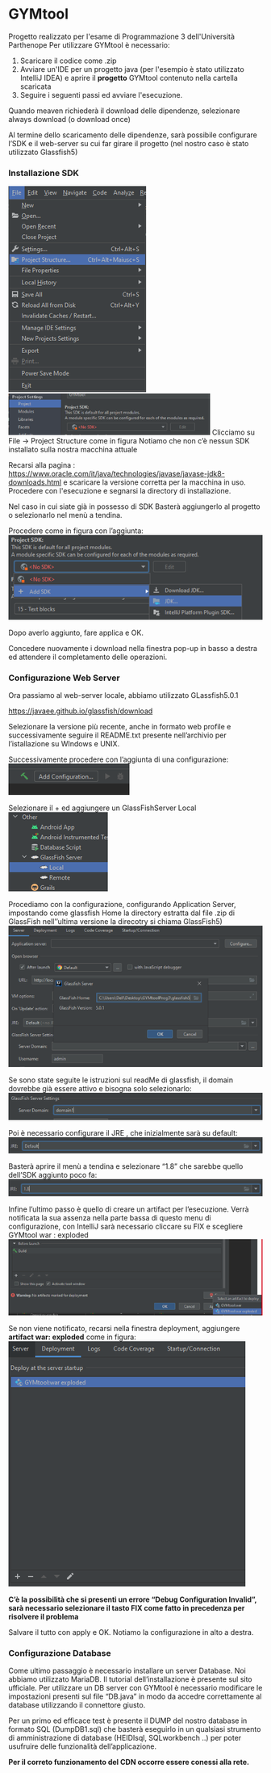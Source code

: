 # GYMtool
Progetto realizzato per l'esame di Programmazione 3 dell'Università Parthenope
Per utilizzare GYMtool è necessario:
1. Scaricare il codice come .zip 
2. Avviare un'IDE per un progetto java (per l'esempio è stato utilizzato IntelliJ IDEA)  e aprire il **progetto** GYMtool contenuto nella cartella scaricata
3. Seguire i seguenti passi ed avviare l'esecuzione.

Quando meaven richiederà il download delle dipendenze, selezionare always download (o download once)

Al termine dello scaricamento delle dipendenze, sarà possibile configurare l’SDK e  il web-server su cui far girare il progetto (nel nostro caso è stato utilizzato Glassfish5)

### Installazione SDK 


<img src="https://github.com/sergiosolmonte/GYMtoolProg3/blob/main/projectStructure.PNG"/> <img src="https://github.com/sergiosolmonte/GYMtoolProg3/blob/main/noSDK.PNG" width="400"/>
Clicciamo su File -> Project Structure come in figura
Notiamo che non c’è nessun SDK installato sulla nostra macchina attuale


Recarsi alla pagina :
https://www.oracle.com/it/java/technologies/javase/javase-jdk8-downloads.html
e scaricare la versione corretta per la macchina in uso.
Procedere con l'esecuzione e segnarsi la directory di installazione.

Nel caso in cui siate già in possesso di SDK
Basterà aggiungerlo al progetto o selezionarlo nel menù a tendina.

Procedere come in figura con l’aggiunta:<br />
<img src="https://github.com/sergiosolmonte/GYMtoolProg3/blob/main/aggiungiSDK.PNG" /><br />

Dopo averlo aggiunto, fare applica e OK.<br />

Concedere nuovamente i download nella finestra pop-up in basso a destra ed attendere il completamento delle operazioni.

### Configurazione Web Server

Ora passiamo al web-server locale, abbiamo utilizzato GLassfish5.0.1

https://javaee.github.io/glassfish/download

Selezionare la versione più recente, anche in formato web profile e successivamente seguire il README.txt presente nell’archivio per l’istallazione su WIndows e UNIX.

Successivamente procedere con l’aggiunta di una configurazione:<br />
<img src="https://github.com/sergiosolmonte/GYMtoolProg3/blob/main/addConfig.PNG" /><br />

Selezionare il + ed aggiungere un GlassFishServer Local <br />
<img src="https://github.com/sergiosolmonte/GYMtoolProg3/blob/main/selectGlassfish.png" /><br />

Procediamo con la configurazione, configurando Application Server, impostando come glassfish Home la directory estratta dal file .zip di GlassFish nell’’ultima versione la direcotry si chiama GlassFish5)<br />
<img src="https://github.com/sergiosolmonte/GYMtoolProg3/blob/main/aggiungiGlassDirectory.PNG" /><br />

Se sono state seguite le istruzioni sul readMe di glassfish, il domain dovrebbe già essere attivo e bisogna solo selezionarlo:<br />
<img src="https://github.com/sergiosolmonte/GYMtoolProg3/blob/main/serverdomain.PNG" /><br />

Poi è necessario configurare il JRE , che inizialmente sarà su default:<br />
<img src="https://github.com/sergiosolmonte/GYMtoolProg3/blob/main/jreDefault.PNG" /><br />

Basterà aprire il menù a tendina e selezionare “1.8” che sarebbe quello dell’SDK aggiunto poco fa:<br />
<img src="https://github.com/sergiosolmonte/GYMtoolProg3/blob/main/JREselect1.8.PNG" />

Infine l’ultimo passo è quello di creare un artifact per l’esecuzione. Verrà notificata la sua assenza nella parte bassa di questo menu di configurazione, con IntelliJ sarà necessario cliccare su FIX e scegliere GYMtool war : exploded <br />
<img src="https://github.com/sergiosolmonte/GYMtoolProg3/blob/main/selectArtifact.PNG" /><br />

Se non viene notificato, recarsi nella finestra deployment, aggiungere **artifact war: exploded** come in figura:<br />
<img src="https://github.com/sergiosolmonte/GYMtoolProg3/blob/main/addArtifact.png" /><br />

**C’è la possibilità che si presenti un errore “Debug Configuration Invalid”, sarà necessario selezionare il tasto FIX come fatto in precedenza per risolvere il problema**

Salvare il tutto con apply e OK. Notiamo la configurazione in alto a destra.

### Configurazione Database

Come ultimo passaggio è necessario installare un server Database. 
Noi abbiamo utilizzato MariaDB. Il tutorial dell’installazione è presente sul sito ufficiale.
Per utilizzare un DB server con GYMtool è necessario modificare le impostazioni presenti sul file “DB.java” in modo da accedre correttamente al database utilizzando il connettore giusto.

Per un primo ed efficace test è presente il DUMP del nostro database in formato SQL (DumpDB1.sql) che basterà eseguirlo in un qualsiasi strumento di amministrazione di database (HEIDIsql, SQLworkbench ..) per poter usufruire delle funzionalità dell’applicazione.










**Per il correto funzionamento del CDN occorre essere conessi alla rete.**
